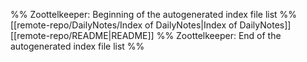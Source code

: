 %% Zoottelkeeper: Beginning of the autogenerated index file list  %%
 [[remote-repo/DailyNotes/Index of DailyNotes|Index of DailyNotes]]
 [[remote-repo/README|README]]
%% Zoottelkeeper: End of the autogenerated index file list  %%
